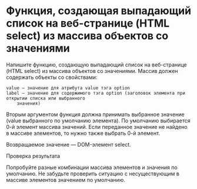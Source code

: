 # Функция, создающая выпадающий список на веб-странице (HTML select) из массива объектов со значениями

Напишите функцию, создающую выпадающий список на веб-странице (HTML select) из массива объектов со 
значениями. Массив должен содержать объекты со свойствами:

    value — значение для атрибута value тэга option
    label — значение для содержимого тэга option (заголовок элемента при открытии списка или выбранного 
        значения)

Вторым аргументом функция должна принимать выбранное значение (value выбранного по умолчанию элемента). 
По умолчанию выбирается 0-й элемент массива значений. Если переданное значение не найдено в массиве элементов, 
то нужно также выбрать 0-й элемент.

Возвращаемое значение — DOM-элемент select.

Проверка результата

Попробуйте разные комбинации массива элементов и значения по умолчанию. 
Не забудьте проверить ситуацию с несуществующим в массиве элементов значением по умолчанию.
